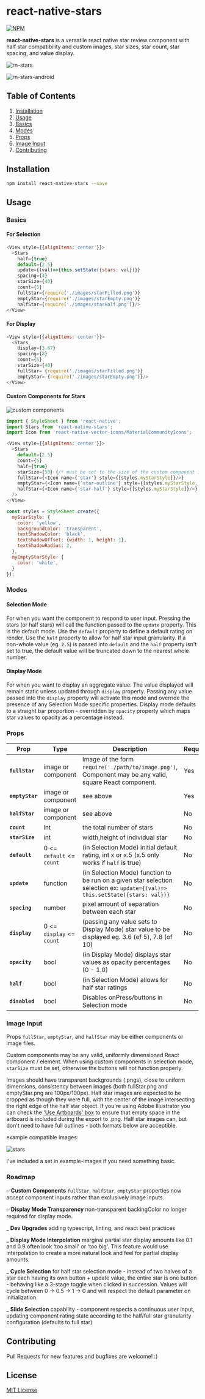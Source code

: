 # react-native-stars

[![NPM](https://nodei.co/npm/react-native-stars.png?downloads=true)](https://nodei.co/npm/react-native-stars/)

**react-native-stars** is a versatile react native star review component with half star compatibility and custom images, star sizes, star count, star spacing, and value display.

![rn-stars](https://cloud.githubusercontent.com/assets/9997548/22914360/0f69f5d2-f23e-11e6-82a5-ce0a4986d611.gif)

![rn-stars-android](https://cloud.githubusercontent.com/assets/9997548/22914409/551f6d46-f23e-11e6-9f7e-beda9e712929.gif)

## Table of Contents

1. [Installation](#installation)
2. [Usage](#usage)
3. [Basics](#basics)
4. [Modes](#modes)
5. [Props](#props)
6. [Image Input](#image-input)
7. [Contributing](#contributing)

## Installation

```sh
npm install react-native-stars --save
```

## Usage

### Basics

#### For Selection

```js
<View style={{alignItems:'center'}}>
  <Stars
    half={true}
    default={2.5}
    update={(val)=>{this.setState({stars: val})}}
    spacing={4}
    starSize={40}
    count={5}
    fullStar={require('./images/starFilled.png')}
    emptyStar={require('./images/starEmpty.png')}
    halfStar={require('./images/starHalf.png')}/>
</View>
```

#### For Display

```js
<View style={{alignItems:'center'}}>
  <Stars
    display={3.67}
    spacing={8}
    count={5}
    starSize={40}
    fullStar= {require('./images/starFilled.png')}
    emptyStar= {require('./images/starEmpty.png')}/>
</View>
```

#### Custom Components for Stars
![custom components](https://user-images.githubusercontent.com/6295083/35113671-e4532a5c-fc47-11e7-992b-515bced482d5.png)
```js
import { StyleSheet } from 'react-native';
import Stars from 'react-native-stars';
import Icon from 'react-native-vector-icons/MaterialCommunityIcons';

<View style={{alignItems:'center'}}>
  <Stars
    default={2.5}
    count={5}
    half={true}
    starSize={50} {/* must be set to the size of the custom component if in selection mode */}
    fullStar={<Icon name={'star'} style={[styles.myStarStyle]}/>}
    emptyStar={<Icon name={'star-outline'} style={[styles.myStarStyle, styles.myEmptyStarStyle]}/>}
    halfStar={<Icon name={'star-half'} style={[styles.myStarStyle]}/>}
  />
</View>

const styles = StyleSheet.create({
  myStarStyle: {
    color: 'yellow',
    backgroundColor: 'transparent',
    textShadowColor: 'black',
    textShadowOffset: {width: 1, height: 1},
    textShadowRadius: 2,
  },
  myEmptyStarStyle: {
    color: 'white',
  }
});
```

### Modes  

#### Selection Mode

For when you want the component to respond to user input. Pressing the stars (or half stars) will call the function passed to the `update` property. This is the default mode. Use the `default` property to define a default rating on render. Use the `half` property to allow for half star input granularity. If a non-whole value (eg. `2.5`) is passed into `default` and the `half` property isn't set to true, the default value will be truncated down to the nearest whole number.

#### Display Mode

For when you want to display an aggregate value. The value displayed will remain static unless updated through `display` property. Passing any value passed into the `display` property will activate this mode and override the presence of any Selection Mode specific properties. Display mode defaults to a straight bar proportion - overridden by `opacity` property which maps star values to opacity as a percentage instead.

### Props

| Prop | Type | Description | Required | Default |
|---|---|---|---|---|
|**`fullStar`**|image or component| Image of the form `require('./path/to/image.png')`, Component may be any valid, square React component.|Yes|NA|
|**`emptyStar`**|image or component| see above |Yes|NA|
|**`halfStar`**|image or component| see above |No|`null`|
|**`count`**|int|the total number of stars|No|`5`|
|**`starSize`**|int|width,height of individual star|No|`30`|
|**`default`**|0 <= `default` <= `count`| (in Selection Mode) initial default rating, int x or x.5 (x.5 only works if `half` is true)|No|`0`|
|**`update`**|function| (in Selection Mode) function to be run on a given star selection selection ex: `update={(val)=> this.setState({stars: val})}` |No|`()=>{}`|
|**`spacing`**|number| pixel amount of separation between each star|No|`0`|
|**`display`**|0 <= `display` <= `count`| (passing any value sets to Display Mode) star value to be displayed eg. 3.6 (of 5), 7.8 (of 10) |No|`null`|
|**`opacity`**|bool|(in Display Mode) displays star values as opacity percentages (0 - 1.0)|No|`false`|
|**`half`**|bool|(in Selection Mode) allows for half star ratings|No|`false`|
|**`disabled`**|bool|Disables onPress/buttons in Selection mode|No|`false`|

### Image Input

Props `fullStar`, `emptyStar`, and `halfStar` may be either components or image files.

Custom components may be any valid, uniformly dimensioned React component / element. When using custom components in selection mode, `starSize` must be set, otherwise the buttons will not function properly.

Images should have transparent backgrounds (.pngs), close to uniform dimensions, consistency between images (both fullStar.png and emptyStar.png are 100px/100px). Half star images are expected to be cropped as though they were full, with the center of the image intersecting the right edge of the half star object. If you're using Adobe Illustrator you can check the ['Use Artboards' box](https://cloud.githubusercontent.com/assets/9997548/22914446/87f94d72-f23e-11e6-9822-00be59ec2c1a.png) to ensure that empty space in the artboard is included during the export to .png. Half star images can, but don't need to have full outlines - both formats below are acceptible.

example compatible images:

![stars](https://cloud.githubusercontent.com/assets/9997548/22914475/a6ff5dec-f23e-11e6-86b8-01e74eee6e90.jpg)

I've included a set in example-images if you need something basic.

### Roadmap

✅**Custom Components** `fullStar`, `halfStar`, `emptyStar` properties now accept component inputs rather than exclusively image inputs.

✅**Display Mode Transparency** non-transparent backingColor no longer required for display mode.

_ **Dev Upgrades** adding typescript, linting, and react best practices

_ **Display Mode Interpolation** marginal partial star display amounts like 0.1 and 0.9 often look 'too small' or 'too big'. This feature would use interpolation to create a more natural look and feel for partial display amounts.

_ **Cycle Selection** for half star selection mode - instead of two halves of a star each having its own button + update value, the entire star is one button - behaving like a 3-stage toggle when clicked in succession. Values will cycle between 0 -> 0.5 -> 1 -> 0 and will respect the default parameter on initialization.

_ **Slide Selection** capability - component respects a continuous user input, updating component rating state according to the half/full star granularity configuration (defaults to full star)

## Contributing

Pull Requests for new features and bugfixes are welcome! :)

## License

[MIT License](http://opensource.org/licenses/mit-license.html)

